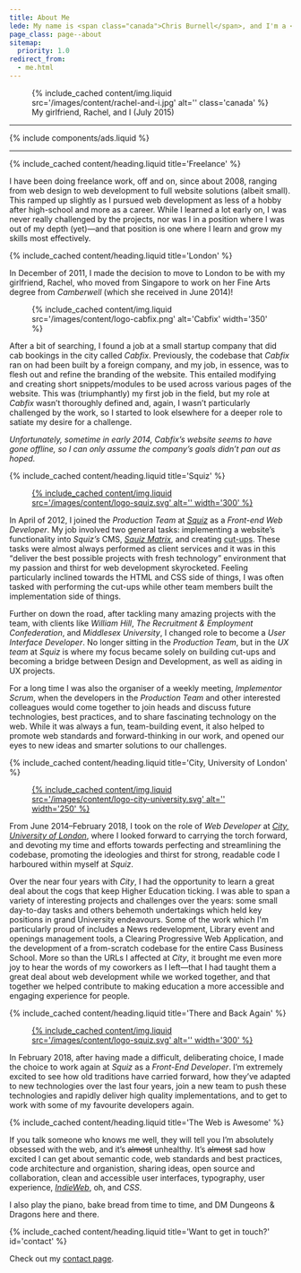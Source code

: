 ```yaml
---
title: About Me
lede: My name is <span class="canada">Chris Burnell</span>, and I'm a <span class="canada">Canadian</span> User Interface Developer living and working in London, UK.
page_class: page--about
sitemap:
  priority: 1.0
redirect_from:
  - me.html
---
```


<figure>
    {% include_cached content/img.liquid src='/images/content/rachel-and-i.jpg' alt='' class='canada' %}
    <figcaption>My girlfriend, Rachel, and I (July 2015)</figcaption>
</figure>

--------

{% include components/ads.liquid %}

--------


{% include_cached content/heading.liquid title='Freelance' %}

I have been doing freelance work, off and on, since about <time datetime="2008">2008</time>, ranging from web design to web development to full website solutions (albeit small). This ramped up slightly as I pursued web development as less of a hobby after high-school and more as a career. While I learned a lot early on, I was never really challenged by the projects, nor was I in a position where I was out of my depth (yet)—and that position is one where I learn and grow my skills most effectively.


{% include_cached content/heading.liquid title='London' %}

In <time datetime="2011-12">December of 2011</time>, I made the decision to move to London to be with my girlfriend, Rachel, who moved from Singapore to work on her Fine Arts degree from *Camberwell* (which she received in <time datetime="2014-06">June 2014</time>)!

<figure>
    {% include_cached content/img.liquid src='/images/content/logo-cabfix.png' alt='Cabfix' width='350' %}
</figure>

After a bit of searching, I found a job at a small startup company that did cab bookings in the city called *Cabfix*. Previously, the codebase that *Cabfix* ran on had been built by a foreign company, and my job, in essence, was to flesh out and refine the branding of the website. This entailed modifying and creating short snippets/modules to be used across various pages of the website. This was (triumphantly) my first job in the field, but my role at *Cabfix* wasn’t thoroughly defined and, again, I wasn’t particularly challenged by the work, so I started to look elsewhere for a deeper role to satiate my desire for a challenge.

*Unfortunately, <time datetimte="2014">sometime in early 2014</time>, Cabfix’s website seems to have gone offline, so I can only assume the company’s goals didn’t pan out as hoped.*


{% include_cached content/heading.liquid title='Squiz' %}

<figure>
    <a rel="external" href="https://squiz.net/uk" title="Squiz">
        {% include_cached content/img.liquid src='/images/content/logo-squiz.svg' alt='' width='300' %}
    </a>
</figure>

In <time datetime="2012-04">April of 2012</time>, I joined the *Production Team* at *[Squiz](http://squiz.net)* as a *Front-end Web Developer*. My job involved two general tasks: implementing a website’s functionality into *Squiz’s* CMS, *[Squiz Matrix](https://www.squiz.net/technology/cms)*, and creating <abbr title="the product of translating a website’s design (usually in PSD format) into HTML, CSS, JavaScript, and media">cut-ups</abbr>. These tasks were almost always performed as client services and it was in this <q>deliver the best possible projects with fresh technology</q> environment that my passion and thirst for web development skyrocketed. Feeling particularly inclined towards the HTML and CSS side of things, I was often tasked with performing the cut-ups while other team members built the implementation side of things.

Further on down the road, after tackling many amazing projects with the team, with clients like *William Hill*, *The Recruitment &amp; Employment Confederation*, and *Middlesex University*, I changed role to become a *User Interface Developer*. No longer sitting in the *Production Team*, but in the *UX team* at *Squiz* is where my focus became solely on building cut-ups and becoming a bridge between Design and Development, as well as aiding in UX projects.

For a long time I was also the organiser of a weekly meeting, *Implementor Scrum*, when the developers in the *Production Team* and other interested colleagues would come together to join heads and discuss future technologies, best practices, and to share fascinating technology on the web. While it was always a fun, team-building event, it also helped to promote web standards and forward-thinking in our work, and opened our eyes to new ideas and smarter solutions to our challenges.


{% include_cached content/heading.liquid title='City, University of London' %}

<figure>
    <a rel="external" href="https://www.city.ac.uk" title="City, University of London">
        {% include_cached content/img.liquid src='/images/content/logo-city-university.svg' alt='' width='250' %}
    </a>
</figure>

From <time datetime="2014-06">June 2014</time>–<time datetime="2018-02">February 2018</time>, I took on the role of *Web Developer* at *[City, University of London](http://www.city.ac.uk)*, where I looked forward to carrying the torch forward, and devoting my time and efforts towards perfecting and streamlining the codebase, promoting the ideologies and thirst for strong, readable code I harboured within myself at *Squiz*.

Over the near four years with *City*, I had the opportunity to learn a great deal about the cogs that keep Higher Education ticking. I was able to span a variety of interesting projects and challenges over the years: some small day-to-day tasks and others behemoth undertakings which held key positions in grand University endeavours. Some of the work which I'm particularly proud of includes a News redevelopment, Library event and openings management tools, a Clearing Progressive Web Application, and the development of a from-scratch codebase for the entire Cass Business School. More so than the URLs I affected at *City*, it brought me even more joy to hear the words of my coworkers as I left—that I had taught them a great deal about web development while we worked together, and that together we helped contribute to making education a more accessible and engaging experience for people.


{% include_cached content/heading.liquid title='There and Back Again' %}

<figure>
    <a rel="external" href="https://squiz.net/uk" title="Squiz">
        {% include_cached content/img.liquid src='/images/content/logo-squiz.svg' alt='' width='300' %}
    </a>
</figure>

In <time datetime="2018-02">February 2018</time>, after having made a difficult, deliberating choice, I made the choice to work again at *Squiz* as a *Front-End Developer*. I’m extremely excited to see how old traditions have carried forward, how they’ve adapted to new technologies over the last four years, join a new team to push these technologies and rapidly deliver high quality implementations, and to get to work with some of my favourite developers again.


{% include_cached content/heading.liquid title='The Web is Awesome' %}

If you talk someone who knows me well, they will tell you I’m absolutely obsessed with the web, and it’s <del>almost</del> unhealthy. It’s <del>almost</del> sad how excited I can get about semantic code, web standards and best practices, code architecture and organistion, sharing ideas, open source and collaboration, clean and accessible user interfaces, typography, user experience, *[IndieWeb](https://indieweb.org/principles)*, oh, and *CSS*.

I also play the piano, bake bread from time to time, and DM Dungeons & Dragons here and there.


{% include_cached content/heading.liquid title='Want to get in touch?' id='contact' %}

Check out my [contact page](/contact).
